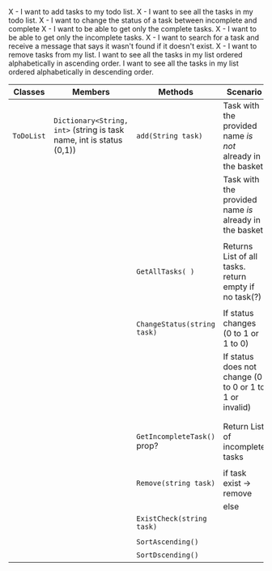 X - I want to add tasks to my todo list. 
X - I want to see all the tasks in my todo list.
X - I want to change the status of a task between incomplete and complete
X - I want to be able to get only the complete tasks.
X - I want to be able to get only the incomplete tasks.
X - I want to search for a task and receive a message that says it wasn't found if it doesn't exist.
X - I want to remove tasks from my list.
I want to see all the tasks in my list ordered alphabetically in ascending order.
I want to see all the tasks in my list ordered alphabetically in descending order.




| Classes        | Members                                                            | Methods                          | Scenario                                                       | Outputs       |
|----------------|--------------------------------------------------------------------|----------------------------------|----------------------------------------------------------------|---------------|
| `ToDoList`     |`Dictionary<String, int>` (string is task name, int is status (0,1))| `add(String task)`               | Task with the provided name *is not* already in the basket     | true          |
|                |                                                                    |                                  | Task with the provided name *is* already in the basket         | false         |
|                |                                                                    |                                  |                                                                |               |
|                |                                                                    | `GetAllTasks( )`                 | Returns List of all tasks. return empty if no task(?)          | List<string>  |
|                |                                                                    |                                  |                                                                |               |
|                |                                                                    | `ChangeStatus(string task)`      | If status changes (0 to 1 or 1 to 0)                           | true          |
|                |                                                                    |                                  | If status  does not change (0 to 0 or 1 to 1 or invalid)       | false         |
|                |                                                                    |                                  |                                                                |               |
|                |                                                                    |                                  |                                                                |               |
|                |                                                                    | `GetIncompleteTask()`  prop?     | Return List of incomplete tasks                                | List<string>  |
|                |                                                                    |                                  |                                                                |               |
|                |                                                                    | `Remove(string task)`            | if task exist   -> remove                                      | true          |
|                |                                                                    |                                  | else                                                           | false         |
|                |                                                                    | `ExistCheck(string task)`        |                                                                |               |
|                |                                                                    |                                  |                                                                |               |
|                |                                                                    | `SortAscending()`                |                                                                | void          |
|                |                                                                    | `SortDscending()`                |                                                                | void          |
                                                                                                                                                                                                          